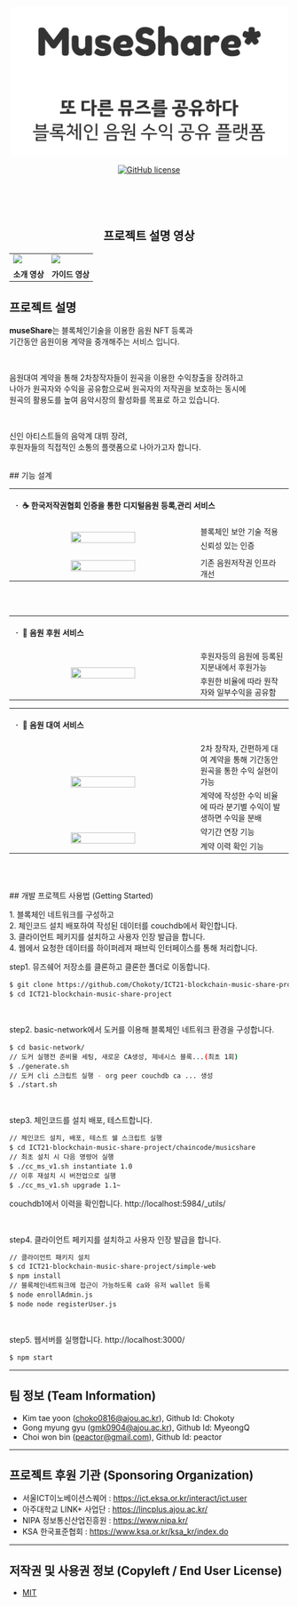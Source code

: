 <p align="center"><img width="500px" src="/imgs/museShare-logo.jpg"></p>

</p>
<p align="center">
		<a href="https://github.com/Chokoty/ICT21-blockchain-music-share-project/blob/main/LICENSE"><img alt="GitHub license" src="https://img.shields.io/github/license/Chokoty/ICT21-blockchain-music-share-project"></a>
</p>

<br><br><br>
<h2 align="center">프로젝트 설명 영상</h2>

<table>
	<tr>
		<td>
			<a href=""><img src="/image/INTRO_THUMBNAIL.png"></a>
		</td>
		<td>
			<a href=""><img src="/image/GUIDE_THUMBNAIL.png"></a>
		</td>
	</tr>
	<tr>
		<td align="center">
			<b>소개 영상</b>
		</td>
		<td align="center">
			<b>가이드 영상</b>
		</td>
	</tr>
</table>

## 프로젝트 설명  
<p>
	<b>museShare</b>는 블록체인기술을 이용한 음원 NFT 등록과 <br>
	기간동안 음원이용 계약을 중개해주는 서비스 입니다.<br> 
</p>
<br>
<p>
	음원대여 계약을 통해 2차창작자들이 원곡을 이용한 수익창출을 장려하고<br>
	나아가 원곡자와 수익을 공유함으로써 원곡자의 저작권을 보호하는 동시에<br> 
	원곡의 활용도를 높여 음악시장의 활성화를 목표로 하고 있습니다.<br> 
</p>
<br>
<p>
	신인 아티스트들의 음악계 대뷔 장려, <br>
	후원자들의 직접적인 소통의 플랫폼으로 나아가고자 합니다.
</p>

<br>
## 기능 설계
 
<table>
        <tbody>
		<tr>
			<td colspan=2>
				<br>
				<b>ㆍ ☕ 한국저작권협회 인증을 통한 디지털음원 등록,관리 서비스</b><br>
				<br>
			</td>
		</tr>
		<tr>
            <td rowspan="2"><div align="center"><a href="https://raw.githubusercontent.com/osamhack2020/WEB_KookbangFriends_Woowahan/master/image/consulting1.jpg"><img src="/image/consulting1.jpg" width="60%" height="60%"></a></div></td>
            <td width="33%">블록체인 보안 기술 적용</td>
        </tr>
        <tr>
            <td>신뢰성 있는 인증</td>
        </tr>
        <tr>
            <td rowspan="2"><div align="center"><a href="https://raw.githubusercontent.com/osamhack2020/WEB_KookbangFriends_Woowahan/master/image/consulting2.jpg"><img src="/image/consulting2.jpg" width="60%" height="60%"></a></div></td>
           <td></td>
        </tr>
        <tr>
           <td>기존 음원저작권 인프라 개선</td>
        </tr>
   </tbody>
</table>
<br><br>

<table>
        <tbody>
		<tr>
			<td colspan=2>
				<br>
				<b>ㆍ 💖 음원 후원 서비스</b><br>
				<br>
			</td>
		</tr>
		<tr>
            <td rowspan="2"><div align="center"><a href="https://raw.githubusercontent.com/osamhack2020/WEB_KookbangFriends_Woowahan/master/image/sns1.jpg"><img src="/image/sns1.jpg" width="60%" height="60%"></a></div></td>
            <td width="33%">후원자등의 음원에 등록된 지분내에서 후원가능</td>
        </tr>
        <tr>
            <td>후원한 비율에 따라 원작자와 일부수익을 공유함</td>
        </tr>
        
   </tbody>
</table>
<table>
        <tbody>
		<tr>
			<td colspan=2>
				<br>
				<b>ㆍ 💖 음원 대여 서비스</b><br>
				<br>
			</td>
		</tr>
		<tr>
            <td rowspan="2"><div align="center"><a href="https://raw.githubusercontent.com/osamhack2020/WEB_KookbangFriends_Woowahan/master/image/sns1.jpg"><img src="/image/sns1.jpg" width="60%" height="60%"></a></div></td>
            <td width="33%">2차 창작자, 간편하게 대여 계약을 통해 기간동안 원곡을 통한 수익 실현이 가능</td>
        </tr>
        <tr>
            <td>계약에 작성한 수익 비율에 따라 분기별 수익이 발생하면 수익을 분배</td>
        </tr>
        <tr>
            <td rowspan="2"><div align="center"><a href="https://raw.githubusercontent.com/osamhack2020/WEB_KookbangFriends_Woowahan/master/image/sns2.jpg"><img src="/image/sns2.jpg" width="60%" height="60%"></a></div></td>
           <td>약기간 연장 기능</td>
        </tr>
        <tr>
           <td>계약 이력 확인 기능</td>
        </tr>
   </tbody>
</table>

<br>
<br>
<br>
## 개발 프로젝트 사용법 (Getting Started)

<p>
	1. 블록체인 네트워크를 구성하고<br>
	2. 체인코드 설치 배포하여 작성된 데이터를 couchdb에서 확인합니다. <br>
	3. 클라이언트 페키지를 설치하고 사용자 인장 발급을 합니다. <br>
	4. 웹에서 요청한 데이터를 하이퍼레져 패브릭 인터페이스를 통해 처리합니다.

</p>
<p>step1. 뮤즈쉐어 저장소를 클론하고 클론한 폴더로 이동합니다.</p>

```bash
$ git clone https://github.com/Chokoty/ICT21-blockchain-music-share-project.git
$ cd ICT21-blockchain-music-share-project
```

<br>
<p>step2. basic-network에서 도커를 이용해 블록체인 네트워크 환경을 구성합니다.</p>

```bash
$ cd basic-network/
// 도커 실행전 준비물 세팅, 새로운 CA생성, 제네시스 블록...(최초 1회)
$ ./generate.sh
// 도커 cli 스크립트 실행 - org peer couchdb ca ... 생성
$ ./start.sh
```

<br>
<p>step3. 체인코드를 설치 배포, 테스트합니다. </p>

```bash
// 체인코드 설치, 배포, 테스트 쉘 스크립트 실행
$ cd ICT21-blockchain-music-share-project/chaincode/musicshare
// 최초 설치 시 다음 명령어 실행
$ ./cc_ms_v1.sh instantiate 1.0
// 이후 재설치 시 버전업으로 실행
$ ./cc_ms_v1.sh upgrade 1.1~
```
<p>couchdb1에서 이력을 확인합니다. http://localhost:5984/_utils/ </p>

<br>
<p>step4. 클라이언트 페키지를 설치하고 사용자 인장 발급을 합니다.</p>


```bash
// 클라이언트 패키지 설치
$ cd ICT21-blockchain-music-share-project/simple-web
$ npm install
// 블록체인네트워크에 접근이 가능하도록 ca와 유저 wallet 등록
$ node enrollAdmin.js
$ node node registerUser.js
```

<br>
<p>step5. 웹서버를 실행합니다.  http://localhost:3000/</p>

```bash
$ npm start
```
 -----

## 팀 정보 (Team Information)
- Kim tae yoon (choko0816@ajou.ac.kr), Github Id: Chokoty
- Gong myung gyu (gmk0904@ajou.ac.kr), Github Id: MyeongQ
- Choi won bin (peactor@gmail.com), Github Id: peactor
 -----
 
## 프로젝트 후원 기관 (Sponsoring Organization)
- 서울ICT이노베이션스퀘어 : https://ict.eksa.or.kr/interact/ict.user
- 아주대학교 LINK+ 사업단 : https://lincplus.ajou.ac.kr/
- NIPA 정보통신산업진흥원 : https://www.nipa.kr/
- KSA 한국표준협회 : https://www.ksa.or.kr/ksa_kr/index.do
 -----

## 저작권 및 사용권 정보 (Copyleft / End User License)
 * [MIT](https://github.com/osam2020-WEB/Sample-ProjectName-TeamName/blob/master/license.md)
 


